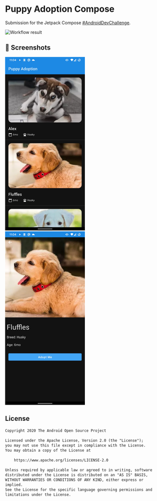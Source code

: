 # Puppy Adoption Compose

Submission for the Jetpack Compose [#AndroidDevChallenge](https://developer.android.com/dev-challenge).

![Workflow result](https://github.com/rob729/Puppy-adoption-Compose/workflows/Check/badge.svg)

## :camera_flash: Screenshots
<!-- You can add more screenshots here if you like -->
<img src="/results/Screenshot_1.jpg" width="260">&emsp;<img src="/results/Screenshot_2.jpg" width="260">


## License
```
Copyright 2020 The Android Open Source Project

Licensed under the Apache License, Version 2.0 (the "License");
you may not use this file except in compliance with the License.
You may obtain a copy of the License at

    https://www.apache.org/licenses/LICENSE-2.0

Unless required by applicable law or agreed to in writing, software
distributed under the License is distributed on an "AS IS" BASIS,
WITHOUT WARRANTIES OR CONDITIONS OF ANY KIND, either express or implied.
See the License for the specific language governing permissions and
limitations under the License.
```